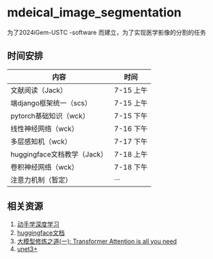 # mdeical_image_segmentation
为了2024iGem-USTC -software 而建立，为了实现医学影像的分割的任务


## 时间安排
|内容|时间|
|--|--|
|文献阅读（Jack）|7-15 上午|
|端django框架统一（scs）|7-15 上午|
|pytorch基础知识（wck）|7-15 下午|
|线性神经网络（wck）|7-16 下午|
|多层感知机（wck）|7-17 下午|
|huggingface文档教学（Jack）|7-18 上午|
|卷积神经网络（wck）|7-18 下午|
|注意力机制（暂定）|···|





## 相关资源
1. [动手学深度学习](https://zh.d2l.ai/chapter_preface/index.html)
2. [huggingface文档](https://huggingface.co/docs/transformers/v4.42.0/en/trainer)
3. [大模型修炼之道(一): Transformer Attention is all you need](https://www.bilibili.com/video/BV1FH4y157ZC?vd_source=96a3f9090e2330e11bb6eff837ccbd50)
4. [unet3+](https://arxiv.org/pdf/2004.08790)


